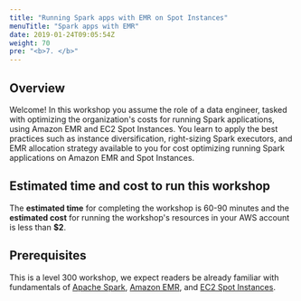 ```yaml
---
title: "Running Spark apps with EMR on Spot Instances"
menuTitle: "Spark apps with EMR"
date: 2019-01-24T09:05:54Z
weight: 70
pre: "<b>7. </b>"
---
```


## Overview

 Welcome! In this workshop you assume the role of a data engineer, tasked with optimizing the organization's costs for running Spark applications, using Amazon EMR and EC2 Spot Instances. You learn to apply the best practices such as instance diversification, right-sizing Spark executors, and EMR allocation strategy available to you for cost optimizing running Spark applications on Amazon EMR and Spot Instances. 

## Estimated time and cost to run this workshop
The **estimated time** for completing the workshop is 60-90 minutes and the **estimated cost** for running the workshop's resources in your AWS account is less than **$2**.

## Prerequisites
This is a level 300 workshop, we expect readers be already familiar with fundamentals of [Apache Spark](https://spark.apache.org/docs/2.2.0/running-on-yarn.html), [Amazon EMR](https://docs.aws.amazon.com/emr/latest/ManagementGuide/emr-overview.html), and [EC2 Spot Instances](https://docs.aws.amazon.com/AWSEC2/latest/UserGuide/concepts.html).